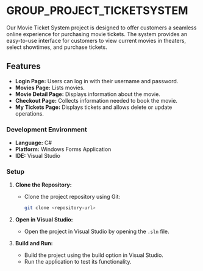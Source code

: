 # GROUP_PROJECT_TICKETSYSTEM

Our Movie Ticket System project is designed to offer customers a seamless online experience for purchasing movie tickets. The system provides an easy-to-use interface for customers to view current movies in theaters, select showtimes, and purchase tickets.

## Features

- **Login Page:** Users can log in with their username and password.
- **Movies Page:** Lists movies.
- **Movie Detail Page:** Displays information about the movie.
- **Checkout Page:** Collects information needed to book the movie.
- **My Tickets Page:** Displays tickets and allows delete or update operations.

### Development Environment

- **Language:** C#
- **Platform:** Windows Forms Application
- **IDE:** Visual Studio

### Setup

1. **Clone the Repository:**
   - Clone the project repository using Git:
     ```bash
     git clone <repository-url>
     ```

2. **Open in Visual Studio:**
   - Open the project in Visual Studio by opening the `.sln` file.

3. **Build and Run:**
   - Build the project using the build option in Visual Studio.
   - Run the application to test its functionality.
